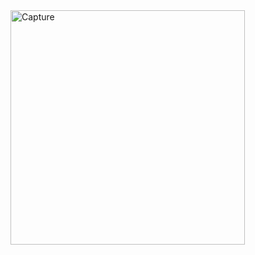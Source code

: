 <img width="375" alt="Capture" src="https://github.com/anita-patil123/video.github.io/assets/141632510/a85102ba-d8ae-415e-897e-ac41cfcbd421">
